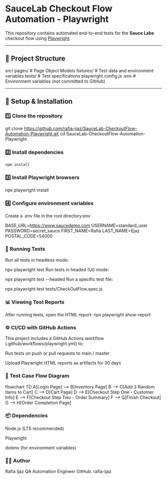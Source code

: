 # SauceLab Checkout Flow Automation - Playwright

This repository contains automated end-to-end tests for the **Sauce Labs** checkout flow using [Playwright](https://playwright.dev/).

---

## 📂 Project Structure
src/
pages/ # Page Object Models
fixtures/ # Test data and environment variables
tests/ # Test specifications
playwright.config.js
.env # Environment variables (not committed to GitHub)

---

## 🚀 Setup & Installation

### 1️⃣ Clone the repository

git clone https://github.com/rafia-ijaz/SauceLab-CheckoutFlow-Automation-Playwright.git
cd SauceLab-CheckoutFlow-Automation-Playwright

### 2️⃣ Install dependencies
    npm install

### 3️⃣ Install Playwright browsers
npx playwright install

### 4️⃣ Configure environment variables
Create a .env file in the root directory:env

BASE_URL=https://www.saucedemo.com
USERNAME=standard_user
PASSWORD=secret_sauce
FIRST_NAME=Rafia
LAST_NAME=Ejaz
POSTAL_CODE=54000

### 🧪 Running Tests
Run all tests in headless mode:

npx playwright test
Run tests in headed (UI) mode:

npx playwright test --headed
Run a specific test file:

npx playwright test tests/CheckOutFlow.spec.js

### 📊 Viewing Test Reports
After running tests, open the HTML report:
npx playwright show-report


### ⚙️ CI/CD with GitHub Actions
This project includes a GitHub Actions workflow (.github/workflows/playwright.yml) to:

Run tests on push or pull requests to main / master

Upload Playwright HTML reports as artifacts for 30 days

### 📐 Test Case Flow Diagram
flowchart TD
    A[Login Page] --> B[Inventory Page]
    B --> C[Add 3 Random Items to Cart]
    C --> D[Cart Page]
    D --> E[Checkout Step One - Customer Info]
    E --> F[Checkout Step Two - Order Summary]
    F --> G[Finish Checkout]
    G --> H[Order Completion Page]

### 📦 Dependencies
Node.js (LTS recommended)

Playwright

dotenv (for environment variables)

### 👩‍💻 Author
Rafia Ijaz
QA Automation Engineer
GitHub: rafia-ijaz
